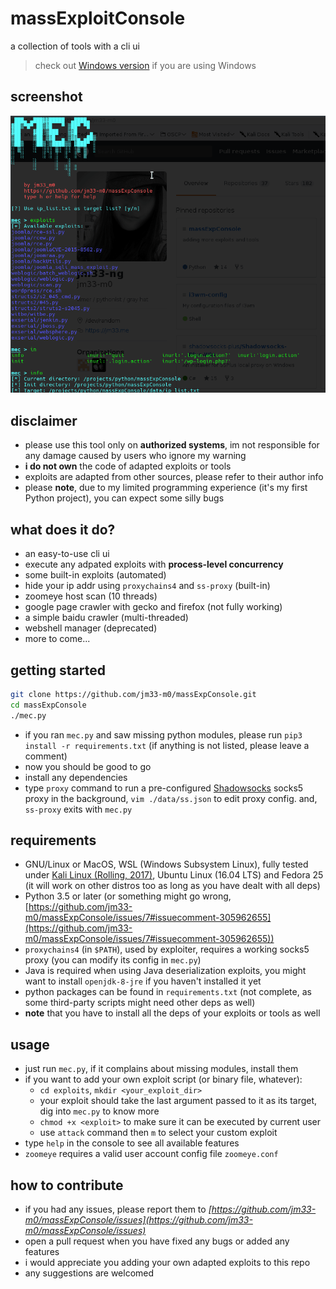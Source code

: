# massExploitConsole
a collection of tools with a cli ui

> check out [Windows version](https://github.com/jm33-m0/massExpConsole/tree/win) if you are using Windows

## screenshot

![](/screenshot/main.png)


## disclaimer

- please use this tool only on **authorized systems**, im not responsible for any damage caused by users who ignore my warning
- **i do not own** the code of adapted exploits or tools
- exploits are adapted from other sources, please refer to their author info
- please **note**, due to my limited programming experience (it's my first Python project), you can expect some silly bugs


## what does it do?

- an easy-to-use cli ui
- execute any adpated exploits with **process-level concurrency**
- some built-in exploits (automated)
- hide your ip addr using `proxychains4` and `ss-proxy` (built-in)
- zoomeye host scan (10 threads)
- google page crawler with gecko and firefox (not fully working)
- a simple baidu crawler (multi-threaded)
- webshell manager (deprecated)
- more to come...


## getting started

```bash
git clone https://github.com/jm33-m0/massExpConsole.git
cd massExpConsole
./mec.py
```

- if you ran `mec.py` and saw missing python modules, please run `pip3 install -r requirements.txt` (if anything is not listed, please leave a comment)
- now you should be good to go
- install any dependencies
- type `proxy` command to run a pre-configured [Shadowsocks](https://github.com/shadowsocks/shadowsocks-go) socks5 proxy in the background, `vim ./data/ss.json` to edit proxy config. and, `ss-proxy` exits with `mec.py`


## requirements

- GNU/Linux or MacOS, WSL (Windows Subsystem Linux), fully tested under [Kali Linux (Rolling, 2017)](https://www.kali.org), Ubuntu Linux (16.04 LTS) and Fedora 25 (it will work on other distros too as long as you have dealt with all deps)
- Python 3.5 or later (or something might go wrong, [https://github.com/jm33-m0/massExpConsole/issues/7#issuecomment-305962655](https://github.com/jm33-m0/massExpConsole/issues/7#issuecomment-305962655))
- `proxychains4` (in `$PATH`), used by exploiter, requires a working socks5 proxy (you can modify its config in `mec.py`)
- Java is required when using Java deserialization exploits, you might want to install `openjdk-8-jre` if you haven't installed it yet
- python packages can be found in `requirements.txt` (not complete, as some third-party scripts might need other deps as well)
- **note** that you have to install all the deps of your exploits or tools as well


## usage

- just run `mec.py`, if it complains about missing modules, install them
- if you want to add your own exploit script (or binary file, whatever):
    - `cd exploits`, `mkdir <your_exploit_dir>`
    - your exploit should take the last argument passed to it as its target, dig into `mec.py` to know more
    - `chmod +x <exploit>` to make sure it can be executed by current user
    - use `attack` command then `m` to select your custom exploit
- type `help` in the console to see all available features
- `zoomeye` requires a valid user account config file `zoomeye.conf`


## how to contribute

- if you had any issues, please report them to *[https://github.com/jm33-m0/massExpConsole/issues](https://github.com/jm33-m0/massExpConsole/issues)*
- open a pull request when you have fixed any bugs or added any features
- i would appreciate you adding your own adapted exploits to this repo
- any suggestions are welcomed

